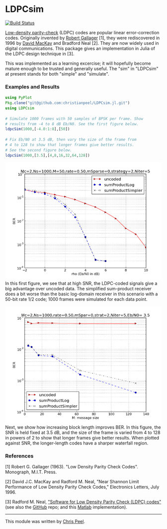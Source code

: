 # LDPCsim

[![Build Status](https://travis-ci.org/christianpeel/LDPCsim.jl.svg?branch=master)](https://travis-ci.org/christianpeel/LDPCsim.jl)

<!---
[![LLLplus](http://pkg.julialang.org/badges/LDPCsim_release.svg)](http://pkg.julialang.org/?pkg=LDPCsim&ver=release)
-->

[Low-density parity-check](https://en.wikipedia.org/wiki/Low-density_parity-check_code)
(LDPC) codes are popular linear error-correction codes. Originally
invented by
[Robert Gallager](https://en.wikipedia.org/wiki/Robert_G._Gallager)
[1], they were rediscovered in 1996 by
[David MacKay](https://en.wikipedia.org/wiki/David_J.C._MacKay) and
Bradford Neal [2]. They are now widely used in digital
communications. This package gives an implementation in Julia of the
LDPC design technique in [3].

This was implemented as a learning excercise; it will hopefully 
become mature enough to be trusted and generally useful. The "sim" in "LDPCsim" at 
present stands for both "simple" and "simulate".

### Examples and Results

```julia
using PyPlot
Pkg.clone("git@github.com:christianpeel/LDPCsim.jl.git")
using LDPCsim

# Simulate 1000 frames with 50 samples of BPSK per frame. Show
# results from -4 to 8 dB Eb/N0. See the first figure below.
ldpcSim(1000,[-4.0:1:8],[50])

# Fix Eb/N0 at 3.5 dB, then vary the size of the frame from
# 4 to 128 to show that longer frames give better results.
# See the second figure below.
ldpcSim(1000,[3.5],[4,8,16,32,64,128])
```

![BER vs SNR](test/ldpcVsSNR_M50rHalf.png) In this first figure, we
see that at high SNR, the LDPC-coded signals give a big advantage over
uncoded data. The simplified sum-product receiver does a
bit worse than the basic log-domain receiver in this scenario with a
50-bit rate 1/2 code; 1000 frames were simulated for each data point. 

![BER vs M](test/ldpcVsM_snr3p5_rHalf.png) Next, we show how
increasing block length improves BER. In this figure, the SNR is held
fixed at 3.5 dB, and the size of the frame is varied from 4 to 128 in
powers of 2 to show that longer frames give better results. When
plotted against SNR, the longer-length codes have a sharper waterfall
region.


### References

[1] Robert G. Gallager (1963). "Low Density Parity Check
Codes". Monograph, M.I.T. Press.

[2]  David J.C. MacKay and Radford M. Neal, "Near Shannon Limit
Performance of Low Density Parity Check Codes," Electronics Letters,
July 1996.

[3] Radford M. Neal,
["Software for Low Density Parity Check (LDPC) codes"](http://www.cs.toronto.edu/~radford/ldpc.software.html)
(see also the [GitHub](https://github.com/radfordneal/LDPC-codes)
repo; and this [Matlab](https://sites.google.com/site/bsnugroho/ldpc)
implementation).

---

This module was written by
[Chris Peel](https://github.com/ChristianPeel).
